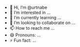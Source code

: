 - 👋 Hi, I’m @urtnabe
- 👀 I’m interested in ...
- 🌱 I’m currently learning ...
- 💞️ I’m looking to collaborate on ...
- 📫 How to reach me ...
- 😄 Pronouns: ...
- ⚡ Fun fact: ...

<!---
urtnabe/urtnabe is a ✨ special ✨ repository because its `README.md` (this file) appears on your GitHub profile.
You can click the Preview link to take a look at your changes.
--->
